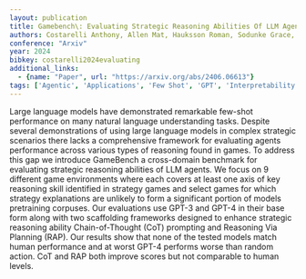 ```yaml
---
layout: publication
title: Gamebench\: Evaluating Strategic Reasoning Abilities Of LLM Agents
authors: Costarelli Anthony, Allen Mat, Hauksson Roman, Sodunke Grace, Hariharan Suhas, Cheng Carlson, Li Wenjie, Clymer Joshua, Yadav Arjun
conference: "Arxiv"
year: 2024
bibkey: costarelli2024evaluating
additional_links:
  - {name: "Paper", url: "https://arxiv.org/abs/2406.06613"}
tags: ['Agentic', 'Applications', 'Few Shot', 'GPT', 'Interpretability And Explainability', 'Model Architecture', 'Pretraining Methods', 'Prompting', 'Tools', 'Training Techniques']
---
```

Large language models have demonstrated remarkable few-shot performance on many natural language understanding tasks. Despite several demonstrations of using large language models in complex strategic scenarios there lacks a comprehensive framework for evaluating agents performance across various types of reasoning found in games. To address this gap we introduce GameBench a cross-domain benchmark for evaluating strategic reasoning abilities of LLM agents. We focus on 9 different game environments where each covers at least one axis of key reasoning skill identified in strategy games and select games for which strategy explanations are unlikely to form a significant portion of models pretraining corpuses. Our evaluations use GPT-3 and GPT-4 in their base form along with two scaffolding frameworks designed to enhance strategic reasoning ability Chain-of-Thought (CoT) prompting and Reasoning Via Planning (RAP). Our results show that none of the tested models match human performance and at worst GPT-4 performs worse than random action. CoT and RAP both improve scores but not comparable to human levels.
